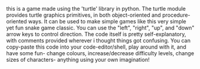 this is a game made using the 'turtle' library in python. The turtle module provides turtle graphics primitives, in both object-oriented and procedure-oriented ways. It can be used to make simple games like this very simple yet fun snake game classic. You can use the "left", "right", "up", and "down" arrow keys to control direction. The code itself is pretty self-explanatory, with comments provided wherever i thought things got confusing. You can copy-paste this code into your code-editor/shell, play around with it, and have some fun- change colours, increase/decrease difficulty levels, change sizes of characters- anything using your own imagination!
